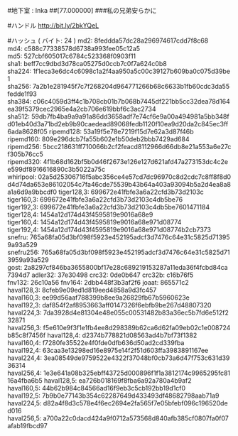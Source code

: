 #地下室 : Inka
##[77.000000]
###私の兄弟安らかに

#ハンドル
http://bit.ly/2bkYQeL

#ハッシュ ( バイト: 24 )
md2: 8feddda57dc28a296974617cdd7f8c68
md4: c588c77338578d6738a993fee05c12a5
md5: 527cbf605017c6784c523368f0903f11
sha1: beff7cc9dbd3d78ca05275d0ccb7c0f7a624c0b8
sha224: 1f1eca3e6dc4c6098c1a2f4aa950a5c00c39127b609ba0c075d39be1
sha256: 7a2b1e281945f7c7f268204d964771266b68c6633b1fb60cdc3da55fedde1f93
sha384: c06c4059d3ff4c1b708cb01b7b068b7445df221bb5cc32dea78d164ea39f5379cec2965e4a2cb706e619bbf6c3ac2734
sha512: 59db7fb4ba9a9a91a86dd3658adf7e74cf6e9a00a494981a5bb348fd01eb40d3a71bd2eb9b90caedead89068fedb1120f10ea9d20da2c845ec3ff6ada8628f05
ripemd128: 53a19f5e78e7219f15d7e62a3d87f46b
ripemd160: 809e296dcb7fa55b602e1b50deb2bbb7429ad684
ripemd256: 5bcc218631ff710066b2cf2feacd8112966d66db8e21a553a6e27cf305b76cc5
ripemd320: 4f1b68d162bf5b0d46f2673e126e127d621afd47a273153dc4c2ee599df8916616890c3b5022a75c
whirlpool: 02a5d25306716f5abc356ce4e57cd7dc96970c8d2cdc7c8ff8f8d0d4d74da653e86102054c7fa46cde75539b43b64a403a93094b5a2d4ea8a8a1a6d9a9bbcdf0
tiger128,3: 699672e41fbfe3a6a22cfd3b73d2103c
tiger160,3: 699672e41fbfe3a6a22cfd3b73d2103c4db5be76
tiger192,3: 699672e41fbfe3a6a22cfd3b73d2103c4db5be7601471184
tiger128,4: 1454a12d174d43f4595819e9016a68e9
tiger160,4: 1454a12d174d43f4595819e9016a68e971d08774
tiger192,4: 1454a12d174d43f4595819e9016a68e971d08774b2cb7373
snefru: 765a68fa05d3bf098f5923e452195adcf3d7476c64e31c5825d713959a93a529
snefru256: 765a68fa05d3bf098f5923e452195adcf3d7476c64e31c5825d713959a93a529
gost: 2a8297cf846ba3655800bf17e28c689219153287a11eda36f4fcbd84ca7394d7
adler32: 37e30498
crc32: 0de0b647
crc32b: c16b76f5
fnv132: 26c10a56
fnv164: 2dbb448f3b3af2f6
joaat: 865571c2
haval128,3: 8cfeb9e09ed1d819eed4858a9d3fc457
haval160,3: ee99d56aaf788399b8ee9a26829fb67b5960623e
haval192,3: daf854f2af8953663aff0147326f6ebfb9be267d48807320
haval224,3: 7da3928d4e81304e48e055c00531482b83a36ec5b7fd6e512f232871
haval256,3: f5e610e9f3f1e1fb4ee8d298389b62ca6d62fa09eb02c1e008724b85c8f7456f
haval128,4: d2374b778821d08563ad4b7bf73f1382
haval160,4: f7280fe35522e4f0fde0dfb636d50ad2cd339fba
haval192,4: 63caa3e13298ed16e8975e14f2f51d603ffa3983891167ee
haval224,4: 3ea08549de9759522e4322f37048bf0cb73a6d47f753c631d3936314
haval256,4: 1e3e641a08b325ebff43725d000896f1f1a3812174c9965295fc8116a4fba6b5
haval128,5: ea726b018169f8fba6a92a780a4b9af2
haval160,5: 44b62b984c84566ad16f9eb3c5cb192bb19d1cf0
haval192,5: 7b9b0e77143b354c62287649d433493df48682798aab71a9
haval224,5: d82a4f8d3c578e4f6ec2694e2fa565f7e05bfebf096c196520ded016
haval256,5: a700a22c0dacd424a9f0712a573568d840afb385cf0807fa0f07afab19fbcd97
